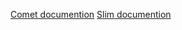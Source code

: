 [Comet documention](https://github.com/gotzmann/comet/blob/master/README.md)
[Slim documention](https://www.slimframework.com/docs/v4/)
